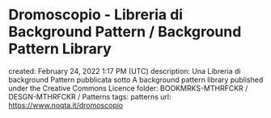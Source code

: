 # Dromoscopio - Libreria di Background Pattern / Background Pattern Library

created: February 24, 2022 1:17 PM (UTC)
description: Una Libreria di background Pattern pubblicata sotto A background pattern library published under the Creative Commons Licence
folder: BOOKMRKS-MTHRFCKR / DESGN-MTHRFCKR / Patterns
tags: patterns
url: https://www.noqta.it/dromoscopio
